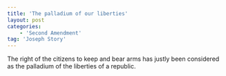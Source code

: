 ```yaml
---
title: 'The palladium of our liberties'
layout: post
categories:
    - 'Second Amendment'
tag: 'Joseph Story'
---
```


The right of the citizens to keep and bear arms has justly been considered as the palladium of the liberties of a republic.